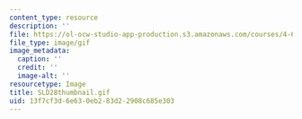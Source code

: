 ```yaml
---
content_type: resource
description: ''
file: https://ol-ocw-studio-app-production.s3.amazonaws.com/courses/4-614-religious-architecture-and-islamic-cultures-fall-2002/13f7cf3d6e630eb283d22908c685e303_SLD28thumbnail.gif
file_type: image/gif
image_metadata:
  caption: ''
  credit: ''
  image-alt: ''
resourcetype: Image
title: SLD28thumbnail.gif
uid: 13f7cf3d-6e63-0eb2-83d2-2908c685e303
---
```

